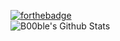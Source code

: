 [![forthebadge](https://forthebadge.com/images/badges/powered-by-black-magic.svg)](https://forthebadge.com)<br/>
<img alt="B00ble's Github Stats" src="https://github-readme-stats-sabesansathananthan.vercel.app/api?username=B00bleaTea&show_icons=true&hide_border=true&count_private=true&include_all_commits=true&theme=radical" />

